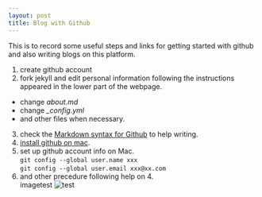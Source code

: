 ```yaml
---
layout: post
title: Blog with Github
---
```


This is to record some useful steps and links for getting started with github and also writing blogs on this platform. 
  
1. create github account
2. fork jekyll and edit personal information following the instructions appeared in the lower part of the webpage.  
  + change *about.md* 
  + change *_config.yml*
  + and other files when necessary.
  
  
3. check the [Markdown syntax for Github](https://guides.github.com/features/mastering-markdown/#syntax) to help writing.
4. [install github on mac](https://help.github.com/articles/set-up-git/).  
5. set up github account info on Mac.    
```git config --global user.name xxx```  
```git config --global user.email xxx@xx.com```  
6. and other precedure following help on 4.  
imagetest ![test](https://github.com/ouzhihua/ouzhihua.github.io/blob/master/images/PyMOL%20seccess!.PNG)

